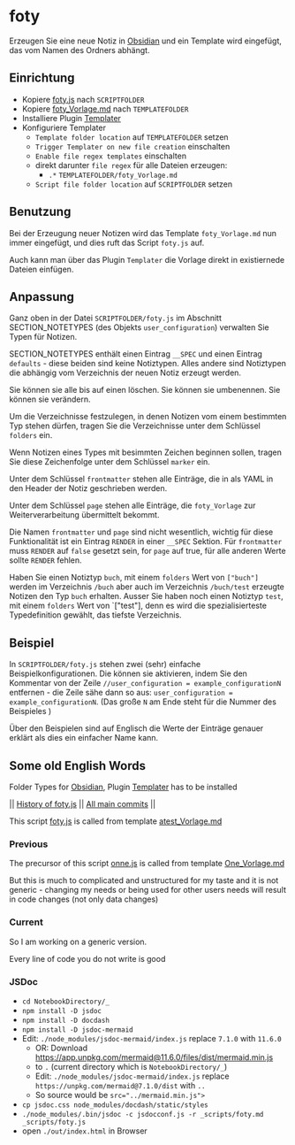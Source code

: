 # foty
Erzeugen Sie eine neue Notiz in [Obsidian](https://obsidian.md/) und ein Template wird eingefügt, das vom Namen des Ordners abhängt.

## Einrichtung
- Kopiere [foty.js](https://github.com/MonikaLobinger/foty/blob/main/_scripts/foty.js) nach `SCRIPTFOLDER`
- Kopiere [foty_Vorlage.md](https://github.com/MonikaLobinger/foty/blob/main/_vorlagen/atest_Vorlage.md) nach `TEMPLATEFOLDER`
- Installiere Plugin [Templater](https://github.com/SilentVoid13/Templater) 
- Konfiguriere Templater 
  - `Template folder location` auf `TEMPLATEFOLDER` setzen
  - `Trigger Templater on new file creation` einschalten
  - `Enable file regex templates` einschalten
  - direkt darunter `file regex` für alle Dateien erzeugen: 
    - `.*` `TEMPLATEFOLDER/foty_Vorlage.md` 
  - `Script file folder location` auf `SCRIPTFOLDER` setzen

## Benutzung
Bei der Erzeugung neuer Notizen wird das Template `foty_Vorlage.md` nun immer eingefügt, und dies ruft das Script `foty.js` auf. 

Auch kann man über das Plugin `Templater` die Vorlage direkt in existiernede Dateien einfügen.

## Anpassung
Ganz oben in der Datei `SCRIPTFOLDER/foty.js` im Abschnitt SECTION_NOTETYPES (des Objekts `user_configuration`) verwalten Sie Typen für Notizen.

SECTION_NOTETYPES enthält einen Eintrag `__SPEC` und einen Eintrag `defaults` - diese beiden sind keine Notiztypen. Alles andere sind Notiztypen die abhängig vom Verzeichnis der neuen Notiz erzeugt werden.

Sie können sie alle bis auf einen löschen. Sie können sie umbenennen. Sie können sie verändern.

Um die Verzeichnisse festzulegen, in denen Notizen vom einem bestimmten Typ stehen dürfen, tragen Sie die Verzeichnisse unter dem Schlüssel `folders` ein. 

Wenn Notizen eines Types mit besimmten Zeichen beginnen sollen, tragen Sie diese Zeichenfolge unter dem Schlüssel `marker` ein.

Unter dem Schlüssel `frontmatter` stehen alle Einträge, die in als YAML in den Header der Notiz geschrieben werden.

Unter dem Schlüssel `page` stehen alle Einträge, die `foty_Vorlage` zur Weiterverarbeitung übermittelt bekommt.

Die Namen `frontmatter` und `page` sind nicht wesentlich, wichtig für diese Funktionalität ist ein Eintrag `RENDER` in einer `__SPEC` Sektion. Für `frontmatter` muss `RENDER` auf `false` gesetzt sein, for `page` auf true, für alle anderen Werte sollte `RENDER` fehlen. 

Haben Sie einen Notiztyp `buch`, mit einem `folders` Wert von `["buch"]` werden im Verzeichnis `/buch` aber auch im Verzeichnis `/buch/test` erzeugte Notizen den Typ `buch` erhalten. Ausser Sie haben noch einen Notiztyp `test`, mit einem `folders` Wert von `["test"], denn es wird die spezialisierteste Typedefinition gewählt, das tiefste Verzeichnis.

## Beispiel
In `SCRIPTFOLDER/foty.js` stehen zwei (sehr) einfache Beispielkonfigurationen. Die können sie aktivieren, indem Sie den Kommentar von der Zeile `//user_configuration = example_configurationN` entfernen - die Zeile sähe dann so aus: `user_configuration = example_configurationN`. (Das große `N` am Ende steht für die Nummer des Beispieles )

Über den Beispielen sind auf Englisch die Werte der Einträge genauer erklärt als dies ein einfacher Name kann.

## Some old English Words

Folder Types for [Obsidian](https://obsidian.md/), Plugin [Templater](https://github.com/SilentVoid13/Templater) has to be installed

|| [History of foty.js](https://github.com/MonikaLobinger/foty/commits/main/_scripts/foty.js) || [All main commits](https://github.com/MonikaLobinger/foty/commits/main) ||

This script [foty.js](https://github.com/MonikaLobinger/foty/blob/main/_scripts/foty.js) is called from template [atest_Vorlage.md](https://github.com/MonikaLobinger/foty/blob/main/_vorlagen/atest_Vorlage.md)

### Previous

The precursor of this script [onne.js](https://github.com/MonikaLobinger/foty/blob/main/_scripts/onne.js) is called from template [One_Vorlage.md](https://github.com/MonikaLobinger/foty/blob/main/_vorlagen/One_Vorlage.md)

But this is much to complicated and unstructured for my taste and it is not generic - changing my needs or being used for other users needs will result in code changes (not only data changes)

### Current

So I am working on a generic version.

Every line of code you do not write is good 

### JSDoc

- `cd NotebookDirectory/_`
- `npm install -D jsdoc`
- `npm install -D docdash`
- `npm install -D jsdoc-mermaid`
- Edit: `./node_modules/jsdoc-mermaid/index.js` replace `7.1.0` with `11.6.0`
  - OR: Download https://app.unpkg.com/mermaid@11.6.0/files/dist/mermaid.min.js
  - to `.` (current directory which is `NotebookDirectory/_`)    
  - Edit: `./node_modules/jsdoc-mermaid/index.js` replace `https://unpkg.com/mermaid@7.1.0/dist` with `..`
  - So source would be `src="../mermaid.min.js">`
- `cp jsdoc.css node_modules/docdash/static/styles`
- `./node_modules/.bin/jsdoc -c jsdocconf.js -r _scripts/foty.md _scripts/foty.js`
- open `./out/index.html` in Browser


